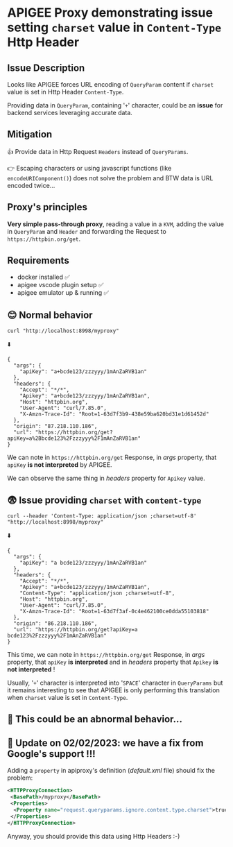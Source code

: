 # APIGEE Proxy demonstrating issue setting `charset` value in `Content-Type` Http Header    

## Issue Description

Looks like APIGEE forces URL encoding of `QueryParam` content if `charset` value is set in Http Header `Content-Type`. 

Providing data in `QueryParam`, containing '`+`' character, could be an **issue** for backend services leveraging accurate data.

## Mitigation

:thumbsup: Provide data in Http Request `Headers` instead of `QueryParams`. 

:point_right: Escaping characters or using javascript functions (like  `encodeURIComponent()`) does not solve the problem and BTW data is URL encoded twice...
 
## Proxy's principles

**Very simple pass-through proxy**, reading a value in a `KVM`, adding the value in `QueryParam` and `Header` and forwarding the Request to `https://httpbin.org/get`. 

## Requirements
-  docker installed :white_check_mark:
-  apigee vscode plugin setup :white_check_mark:
-  apigee emulator up & running :white_check_mark:

## :blush: Normal behavior

```
curl "http://localhost:8998/myproxy"
```
:arrow_down:
```
{
  "args": {
    "apiKey": "a+bcde123/zzzyyy/1mAnZaRVB1an"
  }, 
  "headers": {
    "Accept": "*/*", 
    "Apikey": "a+bcde123/zzzyyy/1mAnZaRVB1an", 
    "Host": "httpbin.org", 
    "User-Agent": "curl/7.85.0", 
    "X-Amzn-Trace-Id": "Root=1-63d7f3b9-438e59ba620bd31e1d61452d"
  }, 
  "origin": "87.218.110.186", 
  "url": "https://httpbin.org/get?apiKey=a%2Bbcde123%2Fzzzyyy%2F1mAnZaRVB1an"
}
```

We can note in `https://httpbin.org/get` Response, in _args_ property, that `apiKey` **is not interpreted** by APIGEE.

We can observe the same thing in _headers_ property for `Apikey` value.

## :fearful: Issue providing `charset` with `content-type`

```
curl --header 'Content-Type: application/json ;charset=utf-8' "http://localhost:8998/myproxy"
```
:arrow_down:
```
{
  "args": {
    "apiKey": "a bcde123/zzzyyy/1mAnZaRVB1an"
  }, 
  "headers": {
    "Accept": "*/*", 
    "Apikey": "a+bcde123/zzzyyy/1mAnZaRVB1an", 
    "Content-Type": "application/json ;charset=utf-8", 
    "Host": "httpbin.org", 
    "User-Agent": "curl/7.85.0", 
    "X-Amzn-Trace-Id": "Root=1-63d7f3af-0c4e462100ce0dda55103818"
  }, 
  "origin": "86.218.110.186", 
  "url": "https://httpbin.org/get?apiKey=a bcde123%2Fzzzyyy%2F1mAnZaRVB1an"
}
```

This time, we can note in `https://httpbin.org/get` Response, in _args_ property, that `apiKey` **is interpreted** and in _headers_ property that `Apikey` **is not interpreted** !

Usually, '`+`' character is interpreted into '`SPACE`' character in `QueryParams` but it remains interesting to see that APIGEE is only performing this translation when `charset` value is set in `Content-Type`.

## :rotating_light: This could be an abnormal behavior...

## :tada: Update on 02/02/2023: we have a fix from Google's support !!!
Adding a `property` in apiproxy's definition (_default.xml_ file) should fix the problem:
```xml
<HTTPProxyConnection>
 <BasePath>/myproxy</BasePath>
 <Properties>
  <Property name="request.queryparams.ignore.content.type.charset">true</Property>
 </Properties>
</HTTPProxyConnection>
```

Anyway, you should provide this data using Http Headers :-)
